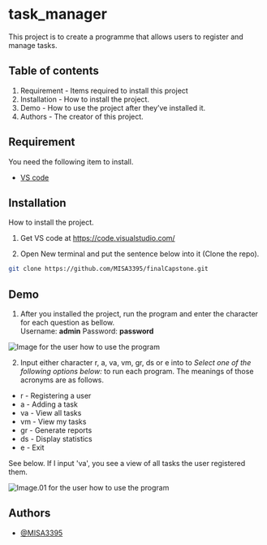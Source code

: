 # task_manager

This project is to create a programme that allows users to register and manage tasks. 

## Table of contents
1. Requirement - Items required to install this project
2. Installation - How to install the project.
3. Demo - How to use the project after they’ve installed it.
4. Authors - The creator of this project.

## Requirement

You need the following item to install.
* [VS code](https://code.visualstudio.com/)

## Installation
 
How to install the project.

1. Get VS code at https://code.visualstudio.com/

2. Open New terminal and put the sentence below into it (Clone the repo).
```bash
git clone https://github.com/MISA3395/finalCapstone.git
```

## Demo

1. After you installed the project, run the program and enter the character for each question as bellow.  
Username: **admin**
Password: **password**

![Image for the user how to use the program](https://github.com/MISA3395/finalCapstone/assets/132083386/63d2249d-7a5f-4e03-9cb3-f1f452d49612)

2. Input either character r, a, va, vm, gr, ds or e into to *Select one of the following options below:* to run each program. The meanings of those acronyms are as follows.   
* r - Registering a user
* a - Adding a task
* va - View all tasks
* vm - View my tasks
* gr - Generate reports
* ds - Display statistics
* e - Exit

See below. If I input 'va', you see a view of all tasks the user registered them.

![Image.01 for the user how to use the program](https://github.com/MISA3395/finalCapstone/assets/132083386/b5ee56c4-f3e3-44b0-83e6-6d42a399d6cc)

## Authors

- [@MISA3395](https://github.com/MISA3395)
